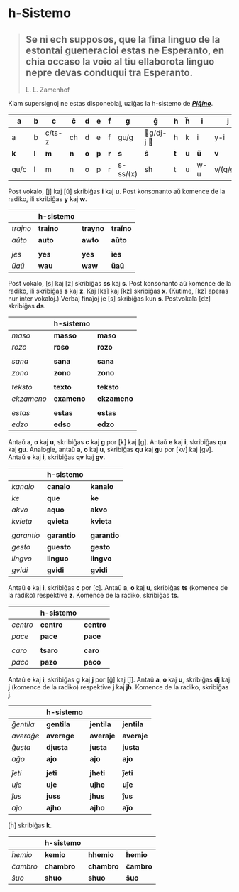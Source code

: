 # h-Sistemo

> Se ni ech supposos, que la fina linguo de la estontai gueneracioi estas ne Esperanto, en chia occaso la voio al tiu ellaborota linguo nepre devas conduqui tra Esperanto.
> ---
> L. L. Zamenhof

Kiam supersignoj ne estas disponeblaj, uziĝas la h-sistemo de [***Piĝino***](pighino.md).

|**a**|**b**|**c**|**ĉ**|**d**|**e**|**f**|**g**|**ĝ**|**h**|**ĥ**|**i**|**j**|**ĵ**|
|-|-|-|-|-|-|-|-|-|-|-|-|-|-|
|a|b|c/ts-z|ch|d|e|f|gu/g| g/dj-j |h|k|i|y-i|j/j-jh|
|**k**|**l**|**m**|**n**|**o**|**p**|**r**|**s**|**ŝ**|**t**|**u**|**ŭ**|**v**|**z**|
|qu/c|l|m|n|o|p|r|s-ss/(x)|sh|t|u|w-u|v/(q/g)u|z-s/(x)|

Post vokalo, [j] kaj [ŭ] skribiĝas **i** kaj **u**. Post konsonanto aŭ komence de la radiko, ili skribiĝas **y** kaj **w**.

| | h-sistemo | | |
|:-|:-|:-|:-|
| *trajno* | **traino** | **trayno** | **traĭno** |
| *aŭto* | **auto** | **awto** | **aŭto** |
| | | | |
| *jes* | **yes** | **yes** | **ĭes** |
| *ŭaŭ* | **wau** | **waw** | **ŭaŭ** |

Post vokalo, [s] kaj [z] skribiĝas **ss** kaj **s**. Post konsonanto aŭ komence de la radiko, ili skribiĝas **s** kaj **z**. Kaj [ks] kaj [kz] skribiĝas **x**. (Kutime, [kz] aperas nur inter vokaloj.) Verbaj finaĵoj je [s] skribiĝas kun **s**. Postvokala [dz] skribiĝas **ds**.

| | h-sistemo | |
|:-|:-|:-|
| *maso* | **masso** | **maso** |
| *rozo* | **roso** | **rozo** |
| | | |
| *sana* | **sana** | **sana** |
| *zono* | **zono** | **zono** |
| | | |
| *teksto* | **texto** | **teksto** |
| *ekzameno* | **exameno** | **ekzameno** |
| | | |
| *estas* | **estas** | **estas** |
| *edzo* | **edso** | **edzo** |

Antaŭ **a**, **o** kaj **u**, skribiĝas **c** kaj **g** por [k] kaj [g]. Antaŭ **e** kaj **i**, skribiĝas **qu** kaj **gu**. Analogie, antaŭ **a**, **o** kaj **u**, skribiĝas **qu** kaj **gu** por [kv] kaj [gv]. Antaŭ **e** kaj **i**, skribiĝas **qv** kaj **gv**.

| | h-sistemo | |
|:-|:-|:-|
| *kanalo* | **canalo** | **kanalo** |
| *ke* | **que** | **ke** |
| *akvo* | **aquo** | **akvo** |
| *kvieta* | **qvieta** | **kvieta** |
| | | |
| *garantio* | **garantio** | **garantio** |
| *gesto* | **guesto** | **gesto** |
| *lingvo* | **linguo** | **lingvo** |
| *gvidi* | **gvidi** | **gvidi** |

Antaŭ **e** kaj **i**, skribiĝas **c** por [c]. Antaŭ **a**, **o** kaj **u**, skribiĝas **ts** (komence de la radiko) respektive **z**. Komence de la radiko, skribiĝas **ts**.

| | h-sistemo | |
|:-|:-|:-|
| *centro* | **centro** | **centro** |
| *pace* | **pace** | **pace** |
| | | |
| *caro* | **tsaro** | **caro** |
| *paco* | **pazo** | **paco** |

Antaŭ **e** kaj **i**, skribiĝas **g** kaj **j** por [ĝ] kaj [ĵ]. Antaŭ **a**, **o** kaj **u**, skribiĝas **dj** kaj **j** (komence de la radiko) respektive **j** kaj **jh**. Komence de la radiko, skribiĝas **j**.

| | h-sistemo | | |
|:-|:-|:-|:-|
| *ĝentila* | **gentila** | **jentila** | **jentila** |
| *averaĝe* | **average** | **averaje** | **averaje** |
| *ĝusta* | **djusta** | **justa** | **justa** |
| *aĝo* | **ajo** | **ajo** | **ajo** |
| | | | |
| *ĵeti* | **jeti** | **jheti** | **ĵeti** |
| *uĵe* | **uje** | **ujhe** | **uĵe** |
| *ĵus* | **juss** | **jhus** | **ĵus** |
| *aĵo* | **ajho** | **ajho** | **aĵo** |

[ĥ] skribiĝas **k**.

| | h-sistemo | | |
|:-|:-|:-|:-|
| *ĥemio* | **kemio** | **hhemio** | **ĥemio** |
| *ĉambro* | **chambro** | **chambro** | **ĉambro** |
| *ŝuo* | **shuo** | **shuo** | **ŝuo** |

